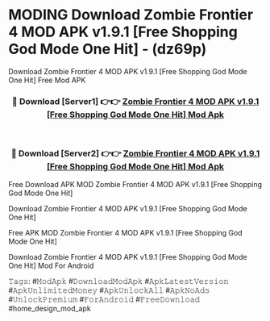 # MODING Download Zombie Frontier 4 MOD APK v1.9.1 [Free Shopping God Mode One Hit] - (dz69p)
Download Zombie Frontier 4 MOD APK v1.9.1 [Free Shopping God Mode One Hit] Free Mod APK

<div align="center">
<h3>🔴 Download [Server1] 👉👉 <a href="https://apk-comot.site?title=Zombie_Frontier_4_MOD_APK_v1.9.1_[Free_Shopping_God_Mode_One_Hit]">Zombie Frontier 4 MOD APK v1.9.1 [Free Shopping God Mode One Hit] Mod Apk</a></h3><br>

<h3>🔴 Download [Server2] 👉👉 <a href="https://apk-comot.site?title=Zombie_Frontier_4_MOD_APK_v1.9.1_[Free_Shopping_God_Mode_One_Hit]">Zombie Frontier 4 MOD APK v1.9.1 [Free Shopping God Mode One Hit] Mod Apk</a></h3>
</div>


Free Download APK MOD Zombie Frontier 4 MOD APK v1.9.1 [Free Shopping God Mode One Hit]

Download Zombie Frontier 4 MOD APK v1.9.1 [Free Shopping God Mode One Hit] 

Free APK MOD Zombie Frontier 4 MOD APK v1.9.1 [Free Shopping God Mode One Hit] 

Download Zombie Frontier 4 MOD APK v1.9.1 [Free Shopping God Mode One Hit] Mod For Android

𝚃𝚊𝚐𝚜: #𝙼𝚘𝚍𝙰𝚙𝚔 #𝙳𝚘𝚠𝚗𝚕𝚘𝚊𝚍𝙼𝚘𝚍𝙰𝚙𝚔 #𝙰𝚙𝚔𝙻𝚊𝚝𝚎𝚜𝚝𝚅𝚎𝚛𝚜𝚒𝚘𝚗 #𝙰𝚙𝚔𝚄𝚗𝚕𝚒𝚖𝚒𝚝𝚎𝚍𝙼𝚘𝚗𝚎𝚢 #𝙰𝚙𝚔𝚄𝚗𝚕𝚘𝚌𝚔𝙰𝚕𝚕 #𝙰𝚙𝚔𝙽𝚘𝙰𝚍𝚜 #𝚄𝚗𝚕𝚘𝚌𝚔𝙿𝚛𝚎𝚖𝚒𝚞𝚖 #𝙵𝚘𝚛𝙰𝚗𝚍𝚛𝚘𝚒𝚍 #𝙵𝚛𝚎𝚎𝙳𝚘𝚠𝚗𝚕𝚘𝚊𝚍 #home_design_mod_apk